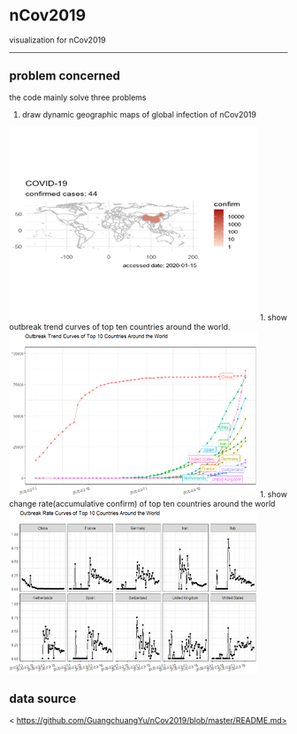 # nCov2019
visualization for nCov2019
*******
## problem concerned
the code mainly solve three problems
1. draw dynamic geographic maps of global infection of nCov2019
<img src = 'global1.gif' width = "450" height = "350">
1. show outbreak trend curves of top ten countries around the world.
<img src = 'top10trend.png' width = "450" height = "300">
1. show change rate(accumulative confirm) of top ten countries around the world
<img src = 'facet_top10rate.png' width = "450" height = "300">

## data source
< https://github.com/GuangchuangYu/nCov2019/blob/master/README.md>
